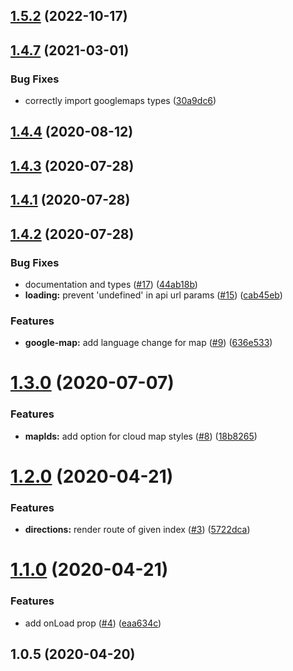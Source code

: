 ## [1.5.2](https://github.com/ubilabs/google-maps-react-hooks/compare/v1.4.7...v1.5.2) (2022-10-17)



## [1.4.7](https://github.com/ubilabs/google-maps-react-hooks/compare/v1.4.4...v1.4.7) (2021-03-01)


### Bug Fixes

* correctly import googlemaps types ([30a9dc6](https://github.com/ubilabs/google-maps-react-hooks/commit/30a9dc662ca99d7cb8b5a3072b3b0fdb5ae86fc9))



## [1.4.4](https://github.com/ubilabs/google-maps-react-hooks/compare/v1.4.3...v1.4.4) (2020-08-12)



## [1.4.3](https://github.com/ubilabs/google-maps-react-hooks/compare/v1.4.1...v1.4.3) (2020-07-28)



## [1.4.1](https://github.com/ubilabs/google-maps-react-hooks/compare/v1.4.2...v1.4.1) (2020-07-28)



## [1.4.2](https://github.com/ubilabs/google-maps-react-hooks/compare/v1.3.0...v1.4.2) (2020-07-28)


### Bug Fixes

* documentation and types ([#17](https://github.com/ubilabs/google-maps-react-hooks/issues/17)) ([44ab18b](https://github.com/ubilabs/google-maps-react-hooks/commit/44ab18bb3d47f8cfd9d84020edf80e6e1b958b07))
* **loading:** prevent 'undefined' in api url params ([#15](https://github.com/ubilabs/google-maps-react-hooks/issues/15)) ([cab45eb](https://github.com/ubilabs/google-maps-react-hooks/commit/cab45eb88c3e602d48506562e9855435bdb61413))


### Features

* **google-map:** add language change for map ([#9](https://github.com/ubilabs/google-maps-react-hooks/issues/9)) ([636e533](https://github.com/ubilabs/google-maps-react-hooks/commit/636e533b4ea7c506415d605b2dc23fbecbedb019))



# [1.3.0](https://github.com/ubilabs/google-maps-react-hooks/compare/v1.2.0...v1.3.0) (2020-07-07)


### Features

* **mapIds:** add option for cloud map styles ([#8](https://github.com/ubilabs/google-maps-react-hooks/issues/8)) ([18b8265](https://github.com/ubilabs/google-maps-react-hooks/commit/18b826575555085c9db3ebee79b80867ccd682fc))



# [1.2.0](https://github.com/ubilabs/google-maps-react-hooks/compare/v1.1.0...v1.2.0) (2020-04-21)


### Features

* **directions:** render route of given index ([#3](https://github.com/ubilabs/google-maps-react-hooks/issues/3)) ([5722dca](https://github.com/ubilabs/google-maps-react-hooks/commit/5722dcaafc6190b828a1f2c48b2609988c346a72))



# [1.1.0](https://github.com/ubilabs/google-maps-react-hooks/compare/v1.0.5...v1.1.0) (2020-04-21)


### Features

* add onLoad prop ([#4](https://github.com/ubilabs/google-maps-react-hooks/issues/4)) ([eaa634c](https://github.com/ubilabs/google-maps-react-hooks/commit/eaa634c9cd2a7e4b573b87d541c559a5ac66f054))



## 1.0.5 (2020-04-20)



